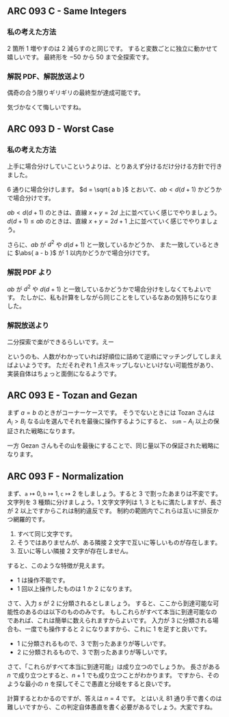 ## ARC 093 C - Same Integers

### 私の考えた方法

$2$ 箇所 $1$ 増やすのは $2$ 減らすのと同じです。
すると変数ごとに独立に動かせて嬉しいです。
最終形を $-50$ から $50$ まで全探索です。


### 解説 PDF、解説放送より

偶奇の合う限りギリギリの最終型が達成可能です。

気づかなくて悔しいですね。


## ARC 093 D - Worst Case

### 私の考えた方法

上手に場合分けしていこというよりは、とりあえず分けるだけ分ける方針で行きました。

$6$ 通りに場合分けします。
$d = \sqrt{ a b }$ とおいて、$ab < d (d + 1)$ かどうかで場合分けです。

$ab \lt d (d + 1)$ のときは、直線 $x + y = 2 d$ 上に並べていく感じでやりましょう。
$d (d + 1) \le ab$ のときは、直線 $x + y = 2 d + 1$ 上に並べていく感じでやりましょう。

さらに、$ab$ が $d ^ 2$ や $d (d + 1)$ と一致しているかどうか、
また一致しているときに $\abs{ a - b }$ が $1$ 以内かどうかで場合分けです。


### 解説 PDF より

$ab$ が $d ^ 2$ や $d (d + 1)$ と一致しているかどうかで場合分けをしなくてもよいです。
たしかに、私も計算をしながら同じことをしているなあの気持ちになりました。


### 解説放送より

二分探索で楽ができるらしいです。えー

というのも、人数がわかっていれば好順位に詰めて逆順にマッチングしてしまえばよいようです。
ただそれぞれ $1$ 点スキップしないといけない可能性があり、実装自体はちょっと面倒になるようです。


## ARC 093 E - Tozan and Gezan

まず $a = b$ のときがコーナーケースです。
そうでないときには Tozan さんは $A _ i \gt B _ i$ なる山を選んでそれを最後に操作するようにすると、
$\mathtt { sum } - A _ i$ 以上の保証された戦略になります。

一方 Gezan さんもその山を最後にすることで、同じ量以下の保証された戦略になります。


## ARC 093 F - Normalization

まず、$\mathtt{ a } \mapsto 0, \mathtt{ b } \mapsto 1, \mathtt{ c } \mapsto 2$ をしましょう。すると $3$ で割ったあまりは不変です。
文字列を $3$ 種類に分けましょう。$1$ 文字文字列は 1, 3 ともに満たしますが、長さが $2$ 以上ですからこれは制約違反です。
制約の範囲内でこれらは互いに排反かつ網羅的です。

1. すべて同じ文字です。
2. そうではありませんが、ある隣接 $2$ 文字で互いに等しいものが存在します。
3. 互いに等しい隣接 $2$ 文字が存在しません。

すると、このような特徴が見えます。

- 1 は操作不能です。
- $1$ 回以上操作したものは 1 か 2 になります。

さて、入力 $s$ が 2 に分類されるとしましょう。
すると、ここから到達可能な可能性のあるのは以下のもののみです。
もしこれらがすべて本当に到達可能なのであれば、これは簡単に数えられますからよいです。
入力が 3 に分類される場合も、一度でも操作すると 2 になりますから、これに $1$  を足すと良いです。

- 1 に分類されるもので、3 で割ったあまりが等しいです。
- 2 に分類されるもので、3 で割ったあまりが等しいです。

さて、「これらがすべて本当に到達可能」は成り立つのでしょうか。
長さがある $n$ で成り立つとすると、$n + 1$ でも成り立つことがわかります。
ですから、そのような最小の $n$ を探してそこで愚直と分岐をすると良いです。

計算するとわかるのですが、答えは $n = 4$ です。
とはいえ $81$ 通り手で書くのは難しいですから、この判定自体愚直を書く必要があるでしょう。大変ですね。


